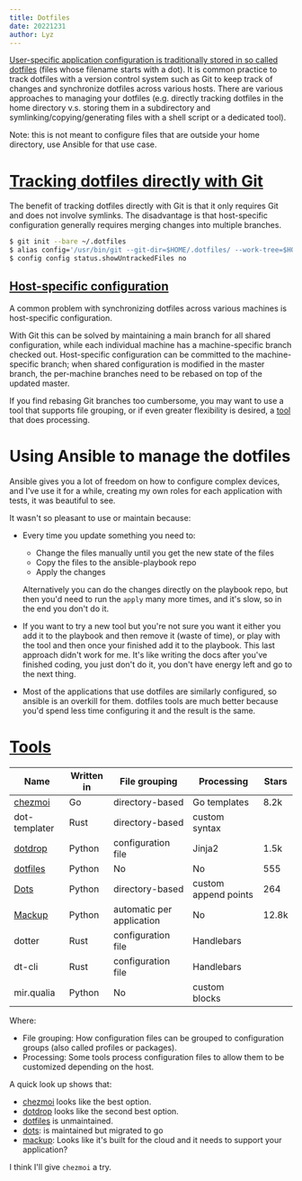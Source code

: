 ```yaml
---
title: Dotfiles
date: 20221231
author: Lyz
---
```


[User-specific application configuration is traditionally stored in so called dotfiles](https://wiki.archlinux.org/title/Dotfiles)
(files whose filename starts with a dot). It is common practice to track
dotfiles with a version control system such as Git to keep track of changes and
synchronize dotfiles across various hosts. There are various approaches to
managing your dotfiles (e.g. directly tracking dotfiles in the home directory
v.s. storing them in a subdirectory and symlinking/copying/generating files with
a shell script or a dedicated tool).

Note: this is not meant to configure files that are outside your home directory,
use Ansible for that use case.

# [Tracking dotfiles directly with Git](https://wiki.archlinux.org/title/Dotfiles#Tracking_dotfiles_directly_with_Git)

The benefit of tracking dotfiles directly with Git is that it only requires Git
and does not involve symlinks. The disadvantage is that host-specific
configuration generally requires merging changes into multiple branches.

```bash
$ git init --bare ~/.dotfiles
$ alias config='/usr/bin/git --git-dir=$HOME/.dotfiles/ --work-tree=$HOME'
$ config config status.showUntrackedFiles no
```

## [Host-specific configuration](https://wiki.archlinux.org/title/Dotfiles#Host-specific_configuration)

A common problem with synchronizing dotfiles across various machines is
host-specific configuration.

With Git this can be solved by maintaining a main branch for all shared
configuration, while each individual machine has a machine-specific branch
checked out. Host-specific configuration can be committed to the
machine-specific branch; when shared configuration is modified in the master
branch, the per-machine branches need to be rebased on top of the updated
master.

If you find rebasing Git branches too cumbersome, you may want to use a tool
that supports file grouping, or if even greater flexibility is desired, a
[tool](#tools) that does processing.

# Using Ansible to manage the dotfiles

Ansible gives you a lot of freedom on how to configure complex devices, and I've
use it for a while, creating my own roles for each application with tests, it
was beautiful to see.

It wasn't so pleasant to use or maintain because:

- Every time you update something you need to:

  - Change the files manually until you get the new state of the files
  - Copy the files to the ansible-playbook repo
  - Apply the changes

  Alternatively you can do the changes directly on the playbook repo, but then
  you'd need to run the `apply` many more times, and it's slow, so in the end
  you don't do it.

- If you want to try a new tool but you're not sure you want it either you add
  it to the playbook and then remove it (waste of time), or play with the tool
  and then once your finished add it to the playbook. This last approach didn't
  work for me. It's like writing the docs after you've finished coding, you just
  don't do it, you don't have energy left and go to the next thing.

- Most of the applications that use dotfiles are similarly configured, so
  ansible is an overkill for them. dotfiles tools are much better because you'd
  spend less time configuring it and the result is the same.

# [Tools](https://wiki.archlinux.org/title/Dotfiles#Tools)

| Name          | Written in | File grouping              | Processing           | Stars |
| ------------- | ---------- | -------------------------- | -------------------- | ----- |
| [chezmoi][1]  | Go         | directory-based            | Go templates         | 8.2k  |
| dot-templater | Rust       | directory-based            | custom syntax        |       |
| [dotdrop][2]  | Python     | configuration file         | Jinja2               | 1.5k  |
| [dotfiles][3] | Python     | No                         | No                   | 555   |
| [Dots][4]     | Python     | directory-based            | custom append points | 264   |
| [Mackup][5]   | Python     | automatic  per application | No                   | 12.8k |
| dotter        | Rust       | configuration file         | Handlebars           |       |
| dt-cli        | Rust       | configuration file         | Handlebars           |       |
| mir.qualia    | Python     | No                         | custom blocks        |       |

Where:

- File grouping: How configuration files can be grouped to configuration groups
  (also called profiles or packages).
- Processing: Some tools process configuration files to allow them to be
  customized depending on the host.

A quick look up shows that:

- [chezmoi][1] looks like the best option.
- [dotdrop][2] looks like the second best option.
- [dotfiles][3] is unmaintained.
- [dots][4]: is maintained but migrated to go
- [mackup][5]: Looks like it's built for the cloud and it needs to support your
  application?

I think I'll give `chezmoi` a try.

[1]: chezmoi.md
[2]: dotdrop.md
[3]: https://github.com/jbernard/dotfiles
[4]: https://github.com/EvanPurkhiser/dots
[5]: https://github.com/lra/mackup
